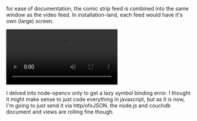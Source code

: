 
for ease of documentation, the comic strip feed is combined into the same window as the video feed.
In installation-land, each feed would have it's own (large) screen.

![](https://raw.github.com/cindyloo/devart-template/master/project_images/storyplaceme.mov)

I delved into node-opencv only to get a lazy symbol binding error.  I thought it might make sense
to just code everything in javascript, but as it is now, I'm going to just send it via http/ofxJSON.
the node.js and couchdb document and views are rolling fine though.